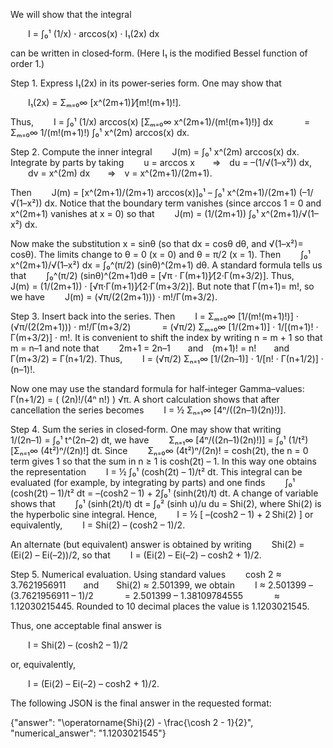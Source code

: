 We will show that the integral

  I = ∫₀¹ (1/x) · arccos(x) · I₁(2x) dx

can be written in closed‐form. (Here I₁ is the modified Bessel function of order 1.)

Step 1. Express I₁(2x) in its power‐series form. One may show that

  I₁(2x) = Σₘ₌₀∞ [x^(2m+1)]⁄[m!(m+1)!].

Thus,
  I = ∫₀¹ (1/x) arccos(x) [Σₘ₌₀∞ x^(2m+1)/(m!(m+1)!)] dx
    = Σₘ₌₀∞ 1/(m!(m+1)!) ∫₀¹ x^(2m) arccos(x) dx.

Step 2. Compute the inner integral
  J(m) = ∫₀¹ x^(2m) arccos(x) dx.
Integrate by parts by taking
  u = arccos x  ⇒ du = –(1/√(1–x²)) dx,
  dv = x^(2m) dx  ⇒ v = x^(2m+1)/(2m+1).

Then
  J(m) = [x^(2m+1)/(2m+1) arccos(x)]₀¹ – ∫₀¹ x^(2m+1)/(2m+1) (–1/√(1–x²)) dx.
Notice that the boundary term vanishes (since arccos 1 = 0 and x^(2m+1) vanishes at x = 0) so that
  J(m) = (1/(2m+1)) ∫₀¹ x^(2m+1)/√(1–x²) dx.

Now make the substitution x = sinθ (so that dx = cosθ dθ, and √(1–x²)= cosθ). The limits change to θ = 0 (x = 0) and θ = π/2 (x = 1). Then
  ∫₀¹ x^(2m+1)/√(1–x²) dx = ∫₀^(π/2) (sinθ)^(2m+1) dθ.
A standard formula tells us that
  ∫₀^(π/2) (sinθ)^(2m+1)dθ = [√π · Γ(m+1)]⁄[2·Γ(m+3/2)].
Thus,
  J(m) = (1/(2m+1)) · [√π·Γ(m+1)]⁄[2·Γ(m+3/2)].
But note that Γ(m+1)= m!, so we have
  J(m) = (√π/(2(2m+1))) · m!/Γ(m+3/2).

Step 3. Insert back into the series. Then
  I = Σₘ₌₀∞ [1/(m!(m+1)!)] · (√π/(2(2m+1))) · m!/Γ(m+3/2)
    = (√π/2) Σₘ₌₀∞ [1/(2m+1)] · 1/[(m+1)! · Γ(m+3/2)] · m!.
It is convenient to shift the index by writing n = m + 1 so that m = n–1 and note that
  2m+1 = 2n–1  and (m+1)! = n!  and Γ(m+3/2) = Γ(n+1/2).
Thus,
  I = (√π/2) Σₙ₌₁∞ [1/(2n–1)] · 1/[n! · Γ(n+1/2)] · (n–1)!.

Now one may use the standard formula for half‐integer Gamma–values:
  Γ(n+1/2) = ( (2n)!/(4ⁿ n!) ) √π.
A short calculation shows that after cancellation the series becomes
  I = ½ Σₙ₌₁∞ [4ⁿ/((2n–1)(2n)!)].

Step 4. Sum the series in closed‐form. One may show that writing
  1/(2n–1) = ∫₀¹ t^(2n–2) dt,
we have
  Σₙ₌₁∞ [4ⁿ/((2n–1)(2n)!)] = ∫₀¹ (1/t²) [Σₙ₌₁∞ (4t²)ⁿ/(2n)!] dt.
Since
  Σₙ₌₀∞ (4t²)ⁿ/(2n)! = cosh(2t),
the n = 0 term gives 1 so that the sum in n ≥ 1 is cosh(2t) – 1. In this way one obtains the representation
  I = ½ ∫₀¹ (cosh(2t) – 1)/t² dt.
This integral can be evaluated (for example, by integrating by parts) and one finds
  ∫₀¹ (cosh(2t) – 1)/t² dt = –(cosh2 – 1) + 2∫₀¹ (sinh(2t)/t) dt.
A change of variable shows that
  ∫₀¹ (sinh(2t)/t) dt = ∫₀² (sinh u)/u du = Shi(2),
where Shi(2) is the hyperbolic sine integral. Hence,
  I = ½ [ –(cosh2 – 1) + 2 Shi(2) ]
or equivalently,
  I = Shi(2) – (cosh2 – 1)/2.

An alternate (but equivalent) answer is obtained by writing
  Shi(2) = (Ei(2) – Ei(–2))/2,
so that
  I = (Ei(2) – Ei(–2) – cosh2 + 1)/2.

Step 5. Numerical evaluation. Using standard values
  cosh 2 ≈ 3.7621956911  and  Shi(2) ≈ 2.501399,
we obtain
  I ≈ 2.501399 – (3.7621956911 – 1)/2 
     = 2.501399 – 1.38109784555 
     ≈ 1.12030215445.
Rounded to 10 decimal places the value is 1.1203021545.

Thus, one acceptable final answer is

  I = Shi(2) – (cosh2 – 1)/2

or, equivalently,

  I = (Ei(2) – Ei(–2) – cosh2 + 1)/2.

The following JSON is the final answer in the requested format:

{"answer": "\\operatorname{Shi}(2) - \\frac{\\cosh 2 - 1}{2}", "numerical_answer": "1.1203021545"}